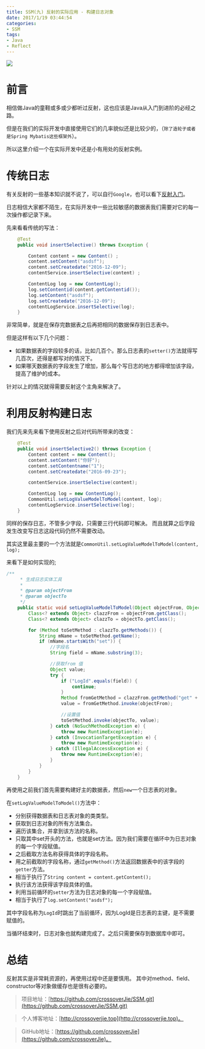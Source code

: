 ```yaml
---
title: SSM(九) 反射的实际应用 - 构建日志对象
date: 2017/1/19 03:44:54       
categories: 
- SSM
tags: 
- Java
- Reflect
---
```

![](https://ws2.sinaimg.cn/large/0069RVTdly1fu80mbr19lj30jg09dq3r.jpg)


# 前言
相信做Java的童鞋或多或少都听过反射，这也应该是Java从入门到进阶的必经之路。

但是在我们的实际开发中直接使用它们的几率貌似还是比较少的，（`除了造轮子或者是Spring Mybatis这些框架外`）。

所以这里介绍一个在实际开发中还是小有用处的反射实例。


# 传统日志
有关反射的一些基本知识就不说了，可以自行`Google`，也可以看下[反射入门](http://crossoverjie.top/2016/05/10/java-reflect/)。

日志相信大家都不陌生，在实际开发中一些比较敏感的数据表我们需要对它的每一次操作都记录下来。

先来看看传统的写法：
```java
    @Test
    public void insertSelective() throws Exception {

        Content content = new Content() ;
        content.setContent("asdsf");
        content.setCreatedate("2016-12-09");
        contentService.insertSelective(content) ;

        ContentLog log = new ContentLog();
        log.setContentid(content.getContentid());
        log.setContent("asdsf");
        log.setCreatedate("2016-12-09");
        contentLogService.insertSelective(log);
    }
```
非常简单，就是在保存完数据表之后再把相同的数据保存到日志表中。
<!--more-->
但是这样有以下几个问题：

- 如果数据表的字段较多的话，比如几百个。那么日志表的`setter()`方法就得写几百次，还得是都写对的情况下。
- 如果哪天数据表的字段发生了增加，那么每个写日志的地方都得增加该字段，提高了维护的成本。

针对以上的情况就得需要反射这个主角来解决了。


# 利用反射构建日志
我们先来先来看下使用反射之后对代码所带来的改变：
```java
    @Test
    public void insertSelective2() throws Exception {
        Content content = new Content();
        content.setContent("你好");
        content.setContentname("1");
        content.setCreatedate("2016-09-23");

        contentService.insertSelective(content);

        ContentLog log = new ContentLog();
        CommonUtil.setLogValueModelToModel(content, log);
        contentLogService.insertSelective(log);
    }
```
同样的保存日志，不管多少字段，只需要三行代码即可解决。
而且就算之后字段发生改变写日志这段代码仍然不需要改动。

其实这里最主要的一个方法就是`CommonUtil.setLogValueModelToModel(content, log);`

来看下是如何实现的;
```java
/**
     * 生成日志实体工具
     *
     * @param objectFrom
     * @param objectTo
     */
    public static void setLogValueModelToModel(Object objectFrom, Object objectTo) {
        Class<? extends Object> clazzFrom = objectFrom.getClass();
        Class<? extends Object> clazzTo = objectTo.getClass();

        for (Method toSetMethod : clazzTo.getMethods()) {
            String mName = toSetMethod.getName();
            if (mName.startsWith("set")) {
                //字段名
                String field = mName.substring(3);

                //获取from 值
                Object value;
                try {
                    if ("LogId".equals(field)) {
                        continue;
                    }
                    Method fromGetMethod = clazzFrom.getMethod("get" + field);
                    value = fromGetMethod.invoke(objectFrom);

                    //设置值
                    toSetMethod.invoke(objectTo, value);
                } catch (NoSuchMethodException e) {
                    throw new RuntimeException(e);
                } catch (InvocationTargetException e) {
                    throw new RuntimeException(e);
                } catch (IllegalAccessException e) {
                    throw new RuntimeException(e);
                }
            }
        }
    }
```
再使用之前我们首先需要构建好主的数据表，然后`new`一个日志表的对象。

在`setLogValueModelToModel()`方法中：

- 分别获得数据表和日志表对象的类类型。
- 获取到日志对象的所有方法集合。
- 遍历该集合，并拿到该方法的名称。
- 只取其中set开头的方法，也就是set方法。因为我们需要在循环中为日志对象的每一个字段赋值。 
- 之后截取方法名称获得具体的字段名称。
- 用之前截取的字段名称，通过`getMethod()`方法返回数据表中的该字段的`getter`方法。
- 相当于执行了`String content = content.getContent();`
- 执行该方法获得该字段具体的值。
- 利用当前循环的`setter`方法为日志对象的每一个字段赋值。
- 相当于执行了`log.setContent("asdsf");`

其中字段名称为`LogId`时跳出了当前循环，因为LogId是日志表的主键，是不需要赋值的。

当循环结束时，日志对象也就构建完成了。之后只需要保存到数据库中即可。

# 总结
反射其实是非常耗资源的，再使用过程中还是要慎用。
其中对method、field、constructor等对象做缓存也是很有必要的。

> 项目地址：[https://github.com/crossoverJie/SSM.git](https://github.com/crossoverJie/SSM.git)

> 个人博客地址：[http://crossoverjie.top](http://crossoverjie.top)。

> GitHub地址：[https://github.com/crossoverJie](https://github.com/crossoverJie)。



